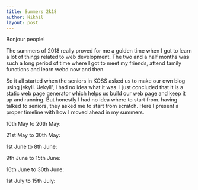 ```yaml
---
title: Summers 2k18
author: Nikhil
layout: post
---
```



Bonjour people!

The summers of 2018 really proved for me a golden time when I got to learn a lot of things related to web development. The two and a half months was such a long period of time where I got to meet my friends, attend family functions and learn webd now and then.

So it all started when the seniors in KOSS asked us to make our own blog using jekyll. 'Jekyll', I had no idea what it was. I just concluded that it is a static web page generator which helps us build our web page and keep it up and running. But honestly I had no idea where to start from. having talked to seniors, they asked me to start from scratch. Here I present a proper timeline with how I moved ahead in my summers.

10th May to 20th May:

21st May to 30th May:

1st June to 8th June:

9th June to 15th June:

16th June to 30th June:

1st July to 15th July:

